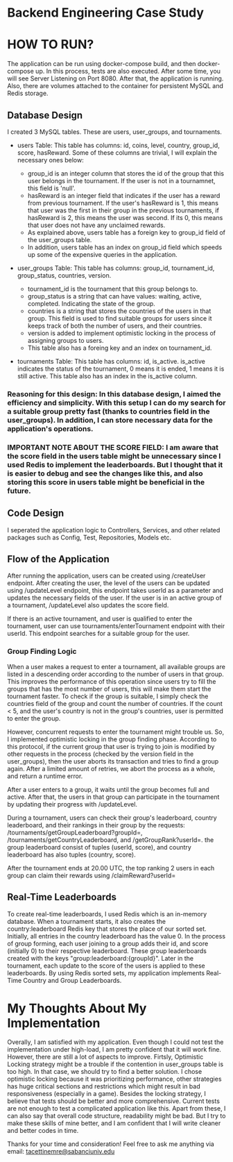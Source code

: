 # Backend Engineering Case Study

# HOW TO RUN?
The application can be run using docker-compose build, and then docker-compose up. In this process, tests are also executed. After some time, you will see Server Listening on Port 8080. After that, the application is running. Also, there are volumes attached to the container for persistent MySQL and Redis storage.

## **Database Design**
I created 3 MySQL tables. These are users, user_groups, and tournaments. 
- users Table:
  This table has columns: id, coins, level, country, group_id, score, hasReward. Some of these columns are trivial, I will explain the necessary ones below:
    - group_id is an integer column that stores the id of the group that this user belongs in the tournament. If the user is not in a tournamnet, this field is 'null'.
    - hasReward is an integer field that indicates if the user has a reward from previous tournament. If the user's hasReward is 1, this means that user was the first in their group in the previous tournaments, if hasReward is 2, this means the user was second. If its 0, this means that user does not have any unclaimed rewards.
    - As explained above, users table has a foreign key to group_id field of the user_groups table.
    - In addition, users table has an index on group_id field which speeds up some of the expensive queries in the application.

 - user_groups Table: This table has columns: group_id, tournament_id, group_status, countries, version.
   - tournament_id is the tournament that this group belongs to.
   - group_status is a string that can have values: waiting, active, completed. Indicating the state of the group.
   - countries is a string that stores the countries of the users in that group. This field is used to find suitable groups for users since it keeps track of both the number of users, and their countries.
   - version is added to implement optimistic locking in the process of assigning groups to users.
   - This table also has a foreing key and an index on tournament_id.
  
 - tournaments Table: This table has columns: id, is_active. is_active indicates the status of the tournament, 0 means it is ended, 1 means it is still active. This table also has an index in the is_active column.

### Reasoning for this design: In this database design, I aimed the efficiency and simplicity. With this setup I can do my search for a suitable group pretty fast (thanks to countries field in the user_groups). In addition, I can store necessary data for the application's operations.

### IMPORTANT NOTE ABOUT THE SCORE FIELD: I am aware that the score field in the users table might be unnecessary since I used **Redis** to implement the leaderboards. But I thought that it is easier to debug and see the changes like this, and also storing this score in users table might be beneficial in the future.


## Code Design
I seperated the application logic to Controllers, Services, and other related packages such as Config, Test, Repositories, Models etc. 

## Flow of the Application
After running the application, users can be created using /createUser endpoint. After creating the user, the level of the users can be updated using /updateLevel endpoint, this endpoint takes userId as a parameter and updates the necessary fields of the user. If the user is in an active group of a tournament, /updateLevel also updates the score field. 

If there is an active tournament, and user is qualified to enter the tournament, user can use tournaments/enterTournament endpoint with their userId. This endpoint searches for a suitable group for the user.

### Group Finding Logic
When a user makes a request to enter a tournament, all available groups are listed in a descending order according to the number of users in that group. This improves the performance of this operation since users try to fill the groups that has the most number of users, this will make them start the tournament faster. To check if the group is suitable, I simply check the countries field of the group and count the number of countries. If the count < 5, and the user's country is not in the group's countries, user is permitted to enter the group. 

However, concurrent requests to enter the tournament might trouble us. So, I implemented optimistic locking in the group finding phase. According to this protocol, if the current group that user is trying to join is modified by other requests in the process (checked by the version field in the user_groups), then the user aborts its transaction and tries to find a group again. After a limited amount of retries, we abort the process as a whole, and return a runtime error. 

After a user enters to a group, it waits until the group becomes full and active. After that, the users in that group can participate in the tournament by updating their progress with /updateLevel.

During a tournament, users can check their group's leaderboard, country leaderboard, and their rankings in their group by the requests: /tournaments/getGroupLeaderboard?groupId=, /tournaments/getCountryLeaderboard, and /getGroupRank?userId=. the group leaderboard consist of tuples (userId, score), and country leaderboard has also tuples (country, score).

After the tournament ends at 20.00 UTC, the top ranking 2 users in each group can claim their rewards using /claimReward?userId= 

## Real-Time Leaderboards
To create real-time leaderboards, I used Redis which is an in-memory database. When a tournament starts, it also creates the country:leaderboard Redis key that stores the place of our sorted set. Initially, all entries in the country leaderboard has the value 0. In the process of group forming, each user joining to a group adds their id, and score (initially 0) to their respective leaderboard. These group leaderboards created with the keys "group:leaderboard:{groupId}". Later in the tournament, each update to the score of the users is applied to these leaderboards. By using Redis sorted sets, my application implements Real-Time Country and Group Leaderboards. 


# My Thoughts About My Implementation
Overally, I am satisfied with my application. Even though I could not test the implementation under high-load, I am pretty confident that it will work fine. However, there are still a lot of aspects to improve. Firtsly, Optimistic Locking strategy might be a trouble if the contention in user_groups table is too high. In that case, we should try to find a better solution. I chose optimistic locking because it was prioritizing performance, other strategies has huge critical sections and restrictions which might result in bad responsiveness (especially in a game). Besides the locking strategy, I believe that tests should be better and more comprehensive. Current tests are not enough to test a complicated application like this. Apart from these, I can also say that overall code structure, readability might be bad. But I try to make these skills of mine better, and I am confident that I will write cleaner and better codes in time. 

Thanks for your time and consideration! Feel free to ask me anything via email: tacettinemre@sabanciuniv.edu

